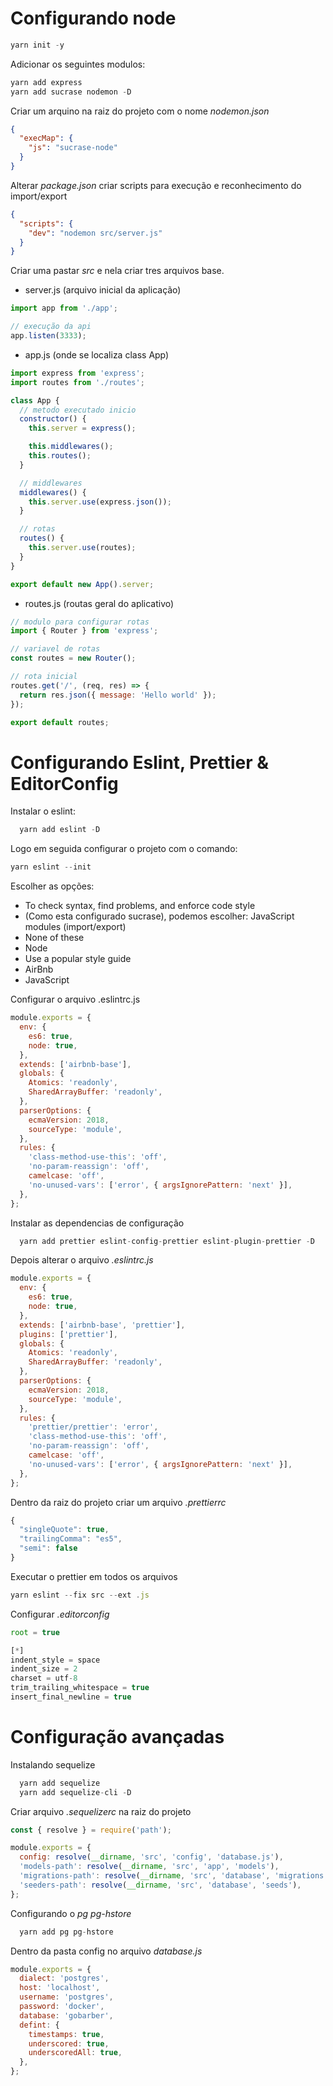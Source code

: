 # Configurando node

```js
yarn init -y
```

Adicionar os seguintes modulos:

```js
yarn add express
yarn add sucrase nodemon -D
```

Criar um arquino na raiz do projeto com o nome _nodemon.json_

```json
{
  "execMap": {
    "js": "sucrase-node"
  }
}
```

Alterar _package.json_ criar scripts para execução e reconhecimento do import/export

```json
{
  "scripts": {
    "dev": "nodemon src/server.js"
  }
}
```

Criar uma pastar _src_ e nela criar tres arquivos base.

- server.js (arquivo inicial da aplicação)

```js
import app from './app';

// execução da api
app.listen(3333);
```

- app.js (onde se localiza class App)

```js
import express from 'express';
import routes from './routes';

class App {
  // metodo executado inicio
  constructor() {
    this.server = express();

    this.middlewares();
    this.routes();
  }

  // middlewares
  middlewares() {
    this.server.use(express.json());
  }

  // rotas
  routes() {
    this.server.use(routes);
  }
}

export default new App().server;
```

- routes.js (routas geral do aplicativo)

```js
// modulo para configurar rotas
import { Router } from 'express';

// variavel de rotas
const routes = new Router();

// rota inicial
routes.get('/', (req, res) => {
  return res.json({ message: 'Hello world' });
});

export default routes;
```

# Configurando Eslint, Prettier & EditorConfig

Instalar o eslint:

```js
  yarn add eslint -D
```

Logo em seguida configurar o projeto com o comando:

```js
yarn eslint --init
```

Escolher as opções:

- To check syntax, find problems, and enforce code style
- (Como esta configurado sucrase), podemos escolher: JavaScript modules (import/export)
- None of these
- Node
- Use a popular style guide
- AirBnb
- JavaScript

Configurar o arquivo .eslintrc.js

```js
module.exports = {
  env: {
    es6: true,
    node: true,
  },
  extends: ['airbnb-base'],
  globals: {
    Atomics: 'readonly',
    SharedArrayBuffer: 'readonly',
  },
  parserOptions: {
    ecmaVersion: 2018,
    sourceType: 'module',
  },
  rules: {
    'class-method-use-this': 'off',
    'no-param-reassign': 'off',
    camelcase: 'off',
    'no-unused-vars': ['error', { argsIgnorePattern: 'next' }],
  },
};
```

Instalar as dependencias de configuração

```js
  yarn add prettier eslint-config-prettier eslint-plugin-prettier -D
```

Depois alterar o arquivo _.eslintrc.js_

```js
module.exports = {
  env: {
    es6: true,
    node: true,
  },
  extends: ['airbnb-base', 'prettier'],
  plugins: ['prettier'],
  globals: {
    Atomics: 'readonly',
    SharedArrayBuffer: 'readonly',
  },
  parserOptions: {
    ecmaVersion: 2018,
    sourceType: 'module',
  },
  rules: {
    'prettier/prettier': 'error',
    'class-method-use-this': 'off',
    'no-param-reassign': 'off',
    camelcase: 'off',
    'no-unused-vars': ['error', { argsIgnorePattern: 'next' }],
  },
};
```

Dentro da raiz do projeto criar um arquivo _.prettierrc_

```js
{
  "singleQuote": true,
  "trailingComma": "es5",
  "semi": false
}
```

Executar o prettier em todos os arquivos

```js
yarn eslint --fix src --ext .js
```

Configurar _.editorconfig_

```js
root = true

[*]
indent_style = space
indent_size = 2
charset = utf-8
trim_trailing_whitespace = true
insert_final_newline = true
```

# Configuração avançadas

Instalando sequelize

```js
  yarn add sequelize
  yarn add sequelize-cli -D
```

Criar arquivo _.sequelizerc_ na raiz do projeto

```js
const { resolve } = require('path');

module.exports = {
  config: resolve(__dirname, 'src', 'config', 'database.js'),
  'models-path': resolve(__dirname, 'src', 'app', 'models'),
  'migrations-path': resolve(__dirname, 'src', 'database', 'migrations'),
  'seeders-path': resolve(__dirname, 'src', 'database', 'seeds'),
};
```

Configurando o _pg_ _pg-hstore_

```js
  yarn add pg pg-hstore
```

Dentro da pasta config no arquivo _database.js_

```js
module.exports = {
  dialect: 'postgres',
  host: 'localhost',
  username: 'postgres',
  password: 'docker',
  database: 'gobarber',
  defint: {
    timestamps: true,
    underscored: true,
    underscoredAll: true,
  },
};
```
